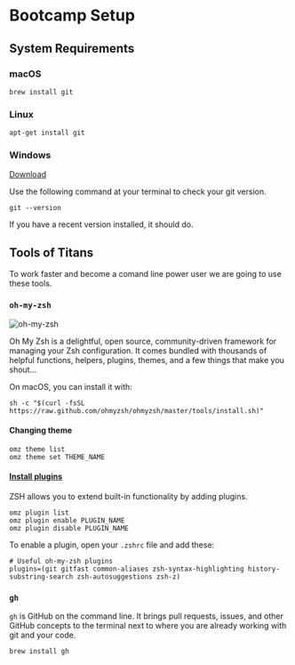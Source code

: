 # Bootcamp Setup

## System Requirements

### macOS

```console
brew install git
```

### Linux

```console
apt-get install git
```

### Windows

[Download](http://git-scm.com/download/win)

Use the following command at your terminal to check your git version.

```console
git --version
```

If you have a recent version installed, it should do.

## Tools of Titans

To work faster and become a comand line power user we are going to use these tools.

### `oh-my-zsh`

![oh-my-zsh](https://ohmyz.sh/img/themes/mh.jpg)

Oh My Zsh is a delightful, open source, community-driven framework for managing your Zsh configuration. It comes bundled with thousands of helpful functions, helpers, plugins, themes, and a few things that make you shout...

On macOS, you can install it with:

```console
sh -c "$(curl -fsSL https://raw.github.com/ohmyzsh/ohmyzsh/master/tools/install.sh)"
```

#### Changing theme

```console
omz theme list
omz theme set THEME_NAME
```

#### [Install plugins](https://github.com/ohmyzsh/ohmyzsh/wiki/Plugins)

ZSH allows you to extend built-in functionality by adding plugins.

```console
omz plugin list
omz plugin enable PLUGIN_NAME
omz plugin disable PLUGIN_NAME
```

To enable a plugin, open your `.zshrc` file and add these:

```console
# Useful oh-my-zsh plugins
plugins=(git gitfast common-aliases zsh-syntax-highlighting history-substring-search zsh-autosuggestions zsh-z)
```

### `gh`

`gh` is GitHub on the command line. It brings pull requests, issues, and other GitHub concepts to the terminal next to where you are already working with git and your code.

```console
brew install gh
```
